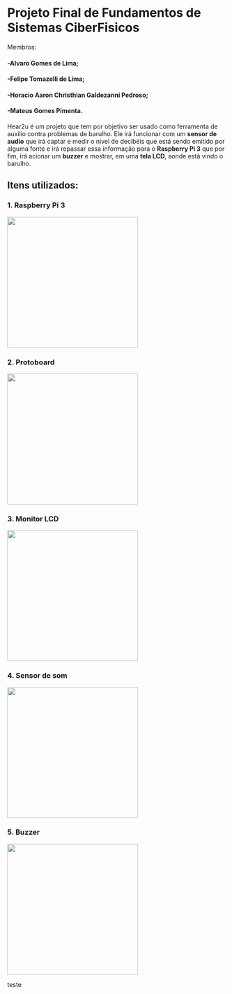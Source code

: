 # Projeto Final de Fundamentos de Sistemas CiberFisicos
Membros:

#### -Alvaro Gomes de Lima;
#### -Felipe Tomazelli de Lima;
#### -Horacio Aaron Christhian Galdezanni Pedroso;
#### -Mateus Gomes Pimenta.

Hear2u é um projeto que tem por objetivo ser usado como ferramenta de auxilio contra problemas de barulho.
Ele irá funcionar com um **sensor de audio** que irá captar e medir o nivel de decibéis que está sendo emitido por alguma fonte e irá repassar essa informação para o **Raspberry Pi 3** que por fim, irá acionar um **buzzer** e mostrar, em uma **tela LCD**, aonde está vindo o barulho.

## Itens utilizados:

### 1. Raspberry Pi 3
<img src="https://cdn11.bigcommerce.com/s-2fbyfnm8ev/images/stencil/1280x1280/products/112/1038/Raspberry_Pi_3_buyapi-1__20242.1539127615.jpg?c=2&imbypass=on" height="300" width="300">

### 2. Protoboard
<img src="https://uploads.filipeflop.com/2017/07/2PB03-1.jpg" height="300" width="300">

### 3. Monitor LCD
<img src="https://img.bgxcdn.com/thumb/large/oaupload/banggood/images/15/26/a6cc6d40-bd43-4fb6-961d-8a94c904dad6.JPG" height="300" width="300">

### 4. Sensor de som
<img src="https://d26lpennugtm8s.cloudfront.net/stores/361/642/products/slm-3931-053651bdf6aaa5693215124438778222-1024-1024.png" height="300" width="300">

### 5. Buzzer
<img src="https://circuit.rocks/image/cache/product/AB279/passive-buzzer-module-for-arduino-avr-pic-1082-1024x1024.jpg" height="300" width="300">

teste